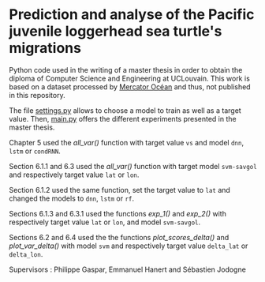# Prediction and analyse of the Pacific juvenile loggerhead sea turtle's migrations

Python code used in the writing of a master thesis in order to obtain the diploma of Computer Science and Engineering at UCLouvain. This work is based on a dataset processed by [Mercator Océan](https://www.mercator-ocean.eu/) and thus, not published in this repository.

The file [settings.py](settings.py) allows to choose a model to train as well as a target value. Then, [main.py](main.py) offers the different experiments presented in the master thesis. 

Chapter 5 used the *all_var()* function with target value `vs` and model `dnn`, `lstm` or `condRNN`. 

Section 6.1.1 and 6.3 used the *all_var()* function with target model `svm-savgol` and respectively target value `lat` or `lon`.

Section 6.1.2 used the same function, set the target value to `lat` and changed the models to `dnn`, `lstm` or `rf`. 

Sections 6.1.3 and 6.3.1 used the functions *exp_1()* and *exp_2()* with respectively target value `lat` or `lon`, and model `svm-savgol`. 

Sections 6.2 and 6.4 used the the functions *plot_scores_delta()* and *plot_var_delta()* with model `svm` and respectively target value `delta_lat` or `delta_lon`. 

Supervisors : Philippe Gaspar, Emmanuel Hanert and Sébastien Jodogne
